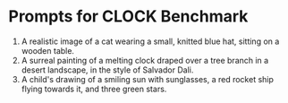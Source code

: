 # Prompts for CLOCK Benchmark
<!-- User will populate this file with specific prompts -->

1. A realistic image of a cat wearing a small, knitted blue hat, sitting on a wooden table.
2. A surreal painting of a melting clock draped over a tree branch in a desert landscape, in the style of Salvador Dali.
3. A child's drawing of a smiling sun with sunglasses, a red rocket ship flying towards it, and three green stars.
